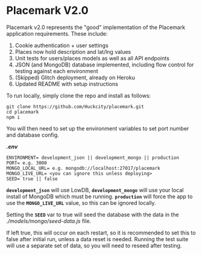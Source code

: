 # Placemark V2.0

Placemark v2.0 represents the "good" implementation of the Placemark application requirements. These include:

1. Cookie authentication + user settings
1. Places now hold description and lat/lng values
1. Unit tests for users/places models as well as all API endpoints
1. JSON (and MongoDB) database implemented, including flow control for testing against each environment
1. (Skipped) Glitch deployment, already on Heroku
1. Updated README with setup instructions

To run locally, simply clone the repo and install as follows:

```
git clone https://github.com/Huckcity/placemark.git
cd placemark
npm i
```

You will then need to set up the environment variables to set port number and database config.

**_.env_**

```
ENVIRONMENT= development_json || development_mongo || production
PORT= e.g. 3000
MONGO_LOCAL_URL= e.g. mongodb://localhost:27017/placemark
MONGO_LIVE_URL= <you can ignore this unless deploying>
SEED= true || false
```

**`development_json`** will use LowDB, **`development_mongo`** will use your local install of MongoDB which must be running. **`production`** will force the app to use the **`MONGO_LIVE_URL`** value, so this can be ignored locally.

Setting the **`SEED`** var to true will seed the database with the data in the _./models/mongo/seed-data.js_ file.

If left true, this will occur on each restart, so it is recommended to set this to false after initial run, unless a data reset is needed. Running the test suite will use a separate set of data, so you will need to reseed after testing.

